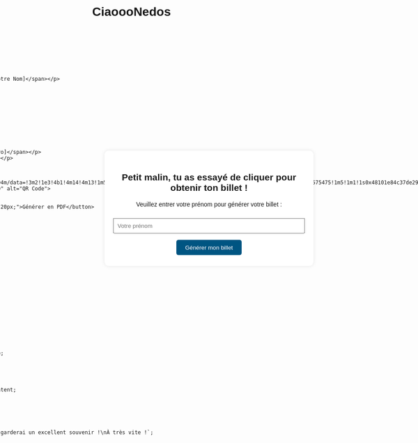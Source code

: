 # CiaoooNedos
<html lang="fr">
<head>
    <meta charset="UTF-8">
    <meta name="viewport" content="width=device-width, initial-scale=1.0">
    <title>TrainEasy Jet - Votre Billet</title>
    <script src="https://cdnjs.cloudflare.com/ajax/libs/jspdf/2.4.0/jspdf.umd.min.js"></script>
    <script src="https://html2canvas.hertzen.com/dist/html2canvas.min.js"></script>
    <style>
        body {
            font-family: Arial, sans-serif;
            background-image: url('https://www.google.com/url?sa=i&url=https%3A%2F%2Ffr.vecteezy.com%2Fphotos-gratuite%2Ftrain&psig=AOvVaw3Ij7R3CwDP1rMAjrC7mGrg&ust=1754432098538000&source=images&cd=vfe&opi=89978449&ved=0CBIQjRxqFwoTCNjbpISX8o4DFQAAAAAdAAAAABAE');
            background-size: cover;
            background-position: center;
            display: flex;
            justify-content: center;
            align-items: center;
            height: 100vh;
            margin: 0;
            flex-direction: column;
        }
        .ticket-container {
            display: flex;
            justify-content: center;
            width: 100%;
        }
        .ticket {
            background-color: rgba(255, 255, 255, 0.8);
            border-radius: 10px;
            box-shadow: 0 0 10px rgba(0, 0, 0, 0.1);
            width: 350px;
            padding: 20px;
            text-align: center;
            display: none;
        }
        .header {
            background-color: #005582;
            color: white;
            padding: 10px;
            border-radius: 5px;
            margin-bottom: 20px;
        }
        .popup {
            position: fixed;
            top: 50%;
            left: 50%;
            transform: translate(-50%, -50%);
            background-color: white;
            padding: 20px;
            border-radius: 10px;
            box-shadow: 0 0 10px rgba(0, 0, 0, 0.1);
            z-index: 100;
            text-align: center;
        }
        input {
            margin: 10px 0;
            padding: 8px;
            width: 100%;
            box-sizing: border-box;
        }
        button {
            background-color: #005582;
            color: white;
            border: none;
            padding: 10px 20px;
            border-radius: 5px;
            cursor: pointer;
            margin: 5px;
        }
        button:hover {
            background-color: #003366;
        }
        .qr-code {
            margin: 20px auto;
        }
        .qr-code img {
            width: 100px;
            height: 100px;
        }
    </style>
</head>
<body>
    <div class="popup" id="popup">
        <h2>Petit malin, tu as essayé de cliquer pour obtenir ton billet !</h2>
        <p>Veuillez entrer votre prénom pour générer votre billet :</p>
        <input type="text" id="firstName" placeholder="Votre prénom">
        <button onclick="generateTicket()">Générer mon billet</button>
    </div>

    <div class="ticket-container">
        <div class="ticket" id="ticket">
            <div class="header">
                <h2>TrainEasy Jet</h2>
            </div>
            <h3>Billet Électronique</h3>
            <div class="ticket-info">
                <p><strong>Nom du Passager :</strong> <span id="passengerName">[Votre Nom]</span></p>
                <p><strong>Numéro de Train :</strong> VAN56000</p>
                <p><strong>Date de Départ :</strong> 17h44</p>
                <p><strong>Gare de Départ :</strong> Bistrot du Jardin</p>
                <p><strong>Gare d'Arrivée :</strong>
                <select id="arrivalStation" onchange="changeArrivalStation()">
                    <option value="Karaoké">Karaoké</option>
                    <option value="Bistrot du Jardin">Bistrot du Jardin</option>
                    <option value="Au Bureau">Au Bureau</option>
                    <option value="Au Lit">Au Lit</option>
                    <option value="Chez Joffray">Chez Joffray</option>
                </select></p>
                <p><strong>Numéro de Siège :</strong> <span id="seatNumber">[Numéro]</span></p>
                <p><strong>Voiture :</strong> <span id="carNumber">[Numéro]</span></p>
            </div>
            <div class="qr-code">
                <img src="https://quickchart.io/qr?text=https://www.google.com/maps/dir/Paris/Vannes/@47.9996772,-2.8291106,651494m/data=!3m2!1e3!4b1!4m14!4m13!1m5!1m1!1s0x47e66e1f06e2b70f:0x40b82c3688c9460!2m2!1d2.3513765!2d48.8575475!1m5!1m1!1s0x48101e84c37de291:0xb9f358307b233d13!2m2!1d-2.7599022!2d47.6586166!3e3?entry=ttu&g_ep=EgoyMDI1MDczMC4wIKXMDSoASAFQAw%3D%3D" alt="QR Code">
            </div>
        </div>
        <button onclick="generatePDF()" style="position: fixed; right: 20px; top: 20px;">Générer en PDF</button>
    </div>

    <script>
        function generateTicket() {
            const firstName = document.getElementById('firstName').value;
            if (firstName) {
                document.getElementById('passengerName').textContent = firstName;
                document.getElementById('popup').style.display = 'none';
                document.getElementById('ticket').style.display = 'block';
                changeNumbers();
            } else {
                alert('Veuillez entrer votre prénom.');
            }
        }

        function changeNumbers() {
            const seatNumber = Math.floor(Math.random() * 100) + 1;
            const carNumber = Math.floor(Math.random() * 20) + 1;
            document.getElementById('seatNumber').textContent = seatNumber;
            document.getElementById('carNumber').textContent = carNumber;
        }

        function changeArrivalStation() {
            const arrivalStation = document.getElementById('arrivalStation').value;
        }

        async function generatePDF() {
            const { jsPDF } = window.jspdf;
            const ticket = document.getElementById('ticket');
            const passengerName = document.getElementById('passengerName').textContent;

            const canvas = await html2canvas(ticket);
            const imgData = canvas.toDataURL('image/png');

            const pdf = new jsPDF();
            pdf.addImage(imgData, 'PNG', 10, 10, 180, 0);
            const message = `Merci ${passengerName} pour ces années à DBA !\nJ'en garderai un excellent souvenir !\nÀ très vite !`;
            const lines = pdf.splitTextToSize(message, 180);
            pdf.text(lines, 10, pdf.internal.pageSize.height - 30);
            pdf.save('billet_train.pdf');
        }
    </script>
</body>
</html>
